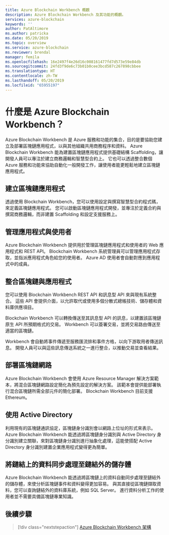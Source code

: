 ```yaml
---
title: Azure Blockchain Workbench 概觀
description: Azure Blockchain Workbench 及其功能的概觀。
services: azure-blockchain
keywords: ''
author: PatAltimore
ms.author: patricka
ms.date: 05/20/2019
ms.topic: overview
ms.service: azure-blockchain
ms.reviewer: brendal
manager: femila
ms.openlocfilehash: 16e2497f4e26d16c008161477fd7d573e59e84db
ms.sourcegitcommit: 24fd3f9de6c73b01b0cee3bcd587c267898cbbee
ms.translationtype: HT
ms.contentlocale: zh-TW
ms.lasthandoff: 05/20/2019
ms.locfileid: "65955197"
---
```

# <a name="what-is-azure-blockchain-workbench"></a>什麼是 Azure Blockchain Workbench？

Azure Blockchain Workbench 是 Azure 服務和功能的集合，目的是要協助您建立及部署區塊鏈應用程式，以與其他組織共用商務程序和資料。 Azure Blockchain Workbench 能為建置區塊鏈應用程式提供基礎結構 Scaffolding，讓開發人員可以專注於建立商務邏輯和智慧型合約上。 它也可以透過整合數個 Azure 服務和功能來協助自動化一般開發工作，讓使用者能更輕鬆地建立區塊鏈應用程式。

## <a name="create-blockchain-applications"></a>建立區塊鏈應用程式

透過使用 Blockchain Workbench，您可以使用設定與撰寫智慧型合約程式碼，來定義區塊鏈應用程式。 您可以啟動區塊鏈應用程式開發，並專注於定義合約與撰寫商務邏輯，而非建置 Scaffolding 和設定支援服務上。

## <a name="manage-applications-and-users"></a>管理應用程式與使用者

Azure Blockchain Workbench 提供用於管理區塊鏈應用程式和使用者的 Web 應用程式和 REST API。 Blockchain Workbench 系統管理員可以管理應用程式存取，並指派應用程式角色給您的使用者。 Azure AD 使用者會自動對應到應用程式中的成員。

## <a name="integrate-blockchain-with-applications"></a>整合區塊鏈與應用程式

您可以使用 Blockchain Workbench REST API 和訊息型 API 來與現有系統整合。 這些 API 會提供介面，以允許取代或使用多個分散式總帳技術、儲存體和資料庫供應項目。

Blockchain Workbench 可以轉換傳送至其訊息型 API 的訊息，以建置該區塊鏈原生 API 所預期格式的交易。  Workbench 可以簽署交易，並將交易路由傳送至適當的區塊鏈。 

Workbench 會自動將事件傳遞至服務匯流排和事件方格，以向下游取用者傳送訊息。 開發人員可以與這些訊息傳送系統之一進行整合，以推動交易並查看結果。

## <a name="deploy-a-blockchain-network"></a>部署區塊鏈網路

Azure Blockchain Workbench 會使用 Azure Resource Manager 解決方案範本，將混合區塊鏈網路設定簡化為預先設定的解決方案。 該範本會提供能部署執行混合區塊鏈所需全部元件的簡化部署。 Blockchain Workbench 目前支援 Ethereum。

## <a name="use-active-directory"></a>使用 Active Directory

利用現有的區塊鏈通訊協定，區塊鏈身分識別會以網路上位址的形式來表示。 Azure Blockchain Workbench 能透過將區塊鏈身分識別與 Active Directory 身分識別建立關聯，來對區塊鏈身分識別進行抽象化處理，這能使搭配 Active Directory 身分識別建置企業應用程式變得更為簡單。

## <a name="synchronize-on-chain-data-with-off-chain-storage"></a>將鏈結上的資料同步處理至鏈結外的儲存體

Azure Blockchain Workbench 能透過將區塊鏈上的資料自動同步處理至鏈結外的儲存體，來使分析區塊鏈事件和資料變得更加容易。 與其直接從區塊鏈擷取資料，您可以查詢鏈結外的資料庫系統，例如 SQL Server。 進行資料分析工作的使用者並不需要具備區塊鏈專業知識。

## <a name="next-steps"></a>後續步驟

> [!div class="nextstepaction"]
> [Azure Blockchain Workbench 架構](architecture.md)
